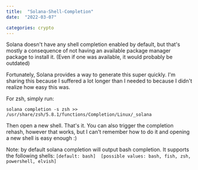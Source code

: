 ```yaml
---
title:  "Solana-Shell-Completion"
date:  "2022-03-07"

categories: crypto
---
```


Solana doesn't have any shell completion enabled by default, but that's mostly a consequence of not having an available package manager package to install it. (Even if one was available, it would probably be outdated)

Fortunately, Solana provides a way to generate this super quickly. I'm sharing this because I suffered a lot longer than I needed to because I didn't realize how easy this was.

For zsh, simply run:

`solana completion -s zsh >> /usr/share/zsh/5.8.1/functions/Completion/Linux/_solana`

Then open a new shell. That's it. You can also trigger the completion rehash, however that works, but I can't remember how to do it and opening a new shell is easy enough :)

Note: by default solana completion will output bash completion. It supports the following shells:
`[default: bash]  [possible values: bash, fish, zsh, powershell, elvish]`
